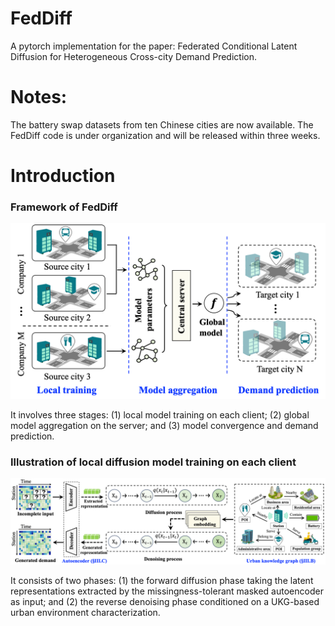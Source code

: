 # FedDiff 
A pytorch implementation for the paper: Federated Conditional Latent Diffusion for Heterogeneous Cross-city Demand Prediction.

# Notes: 
The battery swap datasets from ten Chinese cities are now available. The FedDiff code is under organization and will be released within three weeks.

# Introduction
### Framework of FedDiff
<img src="https://github.com/UAV-Delta/FedDiff/blob/main/img/FedCrossCity.jpg" width="600" />

It involves three stages: (1) local
model training on each client; (2) global model aggregation on the
server; and (3) model convergence and demand prediction.

### Illustration of local diffusion model training on each client
<img src="https://github.com/UAV-Delta/FedDiff/blob/main/img/Framework.jpg" width="800" />

It consists of two phases: (1) the forward diffusion phase taking the latent representations extracted by the missingness-tolerant masked autoencoder as input; and (2) the reverse denoising phase conditioned on a UKG-based urban environment characterization.
